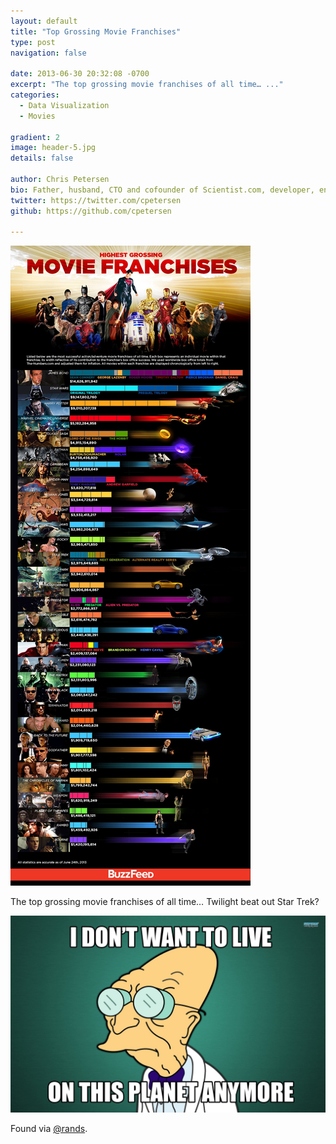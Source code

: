 ```yaml
---
layout: default
title: "Top Grossing Movie Franchises"
type: post
navigation: false

date: 2013-06-30 20:32:08 -0700
excerpt: "The top grossing movie franchises of all time… ..."
categories:
  - Data Visualization
  - Movies

gradient: 2
image: header-5.jpg
details: false

author: Chris Petersen
bio: Father, husband, CTO and cofounder of Scientist.com, developer, entrepreneur and technologist.
twitter: https://twitter.com/cpetersen
github: https://github.com/cpetersen

---
```



 ![](/assets/import/35a1074082b9660ee9a4f21c3a978ace.jpg)  

 The top grossing movie franchises of all time… Twilight beat out Star Trek?

  ![](/assets/import/7c0c8568f26e0110915eea9b4ae6d40e.jpg)

 Found via  [@rands](https://mobile.twitter.com/rands/status/351050892918784000).
